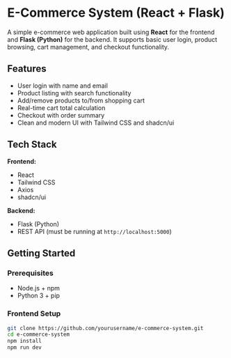 # E-Commerce System (React + Flask)

A simple e-commerce web application built using **React** for the frontend and **Flask (Python)** for the backend. It supports basic user login, product browsing, cart management, and checkout functionality.

## Features

- User login with name and email
- Product listing with search functionality
- Add/remove products to/from shopping cart
- Real-time cart total calculation
- Checkout with order summary
- Clean and modern UI with Tailwind CSS and shadcn/ui

## Tech Stack

**Frontend:**
- React
- Tailwind CSS
- Axios
- shadcn/ui

**Backend:**
- Flask (Python)
- REST API (must be running at `http://localhost:5000`)

## Getting Started

### Prerequisites

- Node.js + npm
- Python 3 + pip

### Frontend Setup

```bash
git clone https://github.com/yourusername/e-commerce-system.git
cd e-commerce-system
npm install
npm run dev

